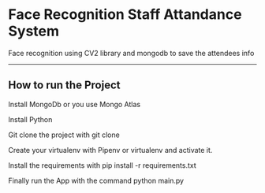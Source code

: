 # Face Recognition Staff Attandance System
Face recognition using CV2 library and mongodb to save the attendees info

---

## How to run the Project

Install MongoDb or you use Mongo Atlas

Install Python

Git clone the project with git clone

Create your virtualenv with Pipenv or virtualenv and activate it.

Install the requirements with pip install -r requirements.txt

Finally run the App with the command python main.py
